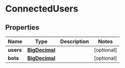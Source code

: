 
# ConnectedUsers

## Properties
Name | Type | Description | Notes
------------ | ------------- | ------------- | -------------
**users** | [**BigDecimal**](BigDecimal.md) |  |  [optional]
**bots** | [**BigDecimal**](BigDecimal.md) |  |  [optional]



